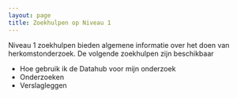 ```yaml
---
layout: page
title: Zoekhulpen op Niveau 1
---
```


Niveau 1 zoekhulpen bieden algemene informatie over het doen van herkomstonderzoek. De volgende zoekhulpen zijn beschikbaar
- Hoe gebruik ik de Datahub voor mijn onderzoek
- Onderzoeken
- Verslagleggen
